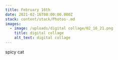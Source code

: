 ```yaml
---
title: February 16th
date: 2021-02-16T08:00:00.000Z
stack: content/stack/Photos-.md
images:
  - image: /uploads/digital collage/02_16_21.png
    title: digital collage
    alt_text: digital collage
---
```


spicy cat
